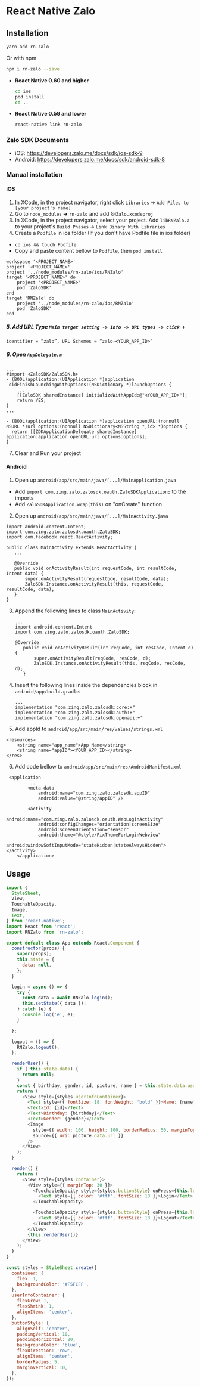 
# React Native Zalo


## Installation

```sh
yarn add rn-zalo
```

Or with npm

```sh
npm i rn-zalo --save
```
- **React Native 0.60 and higher**

  ```sh
  cd ios
  pod install
  cd ..
  ```
  
- **React Native 0.59 and lower**
  
  ```sh
  react-native link rn-zalo
  ```

### Zalo SDK Documents
- iOS: https://developers.zalo.me/docs/sdk/ios-sdk-9
- Android: https://developers.zalo.me/docs/sdk/android-sdk-8

### Manual installation

#### iOS

1. In XCode, in the project navigator, right click `Libraries` ➜ `Add Files to [your project's name]`
2. Go to `node_modules` ➜ `rn-zalo` and add `RNZalo.xcodeproj`
3. In XCode, in the project navigator, select your project. Add `libRNZalo.a` to your project's `Build Phases` ➜ `Link Binary With Libraries`
4. Create a `Podfile` in ios folder (If you don't have Podfile file in ios folder)
- `cd ios && touch Podfile`
- Copy and paste content bellow to `Podfile`, then `pod install`
```
workspace '<PROJECT_NAME>'
project '<PROJECT_NAME>'
project '../node_modules/rn-zalo/ios/RNZalo'
target '<PROJECT_NAME>' do
    project '<PROJECT_NAME>'
    pod 'ZaloSDK'
end
target 'RNZalo' do
    project '../node_modules/rn-zalo/ios/RNZalo'
    pod 'ZaloSDK'
end
```
##### 5. Add URL Type `Main target setting -> info -> URL types -> click +`

`identifier = “zalo”, URL Schemes = “zalo-<YOUR_APP_ID>”`

##### 6. Open `AppDelegate.m`
```
...
#import <ZaloSDK/ZaloSDK.h>
- (BOOL)application:(UIApplication *)application
 didFinishLaunchingWithOptions:(NSDictionary *)launchOptions {
    ...
    [[ZaloSDK sharedInstance] initializeWithAppId:@"<YOUR_APP_ID>"];
    return YES;
}
...  

- (BOOL)application:(UIApplication *)application openURL:(nonnull NSURL *)url options:(nonnull NSDictionary<NSString *,id> *)options {
  return [[ZDKApplicationDelegate sharedInstance] application:application openURL:url options:options];
}

```
7. Clear and Run your project

#### Android

1. Open up `android/app/src/main/java/[...]/MainApplication.java`
  - Add `import com.zing.zalo.zalosdk.oauth.ZaloSDKApplication;` to the imports
  - Add `ZaloSDKApplication.wrap(this)` on "onCreate" function
  
2. Open up `android/app/src/main/java/[...]/MainActivity.java`
  ```
 import android.content.Intent;
 import com.zing.zalo.zalosdk.oauth.ZaloSDK;
 import com.facebook.react.ReactActivity;
 
 public class MainActivity extends ReactActivity {
     ...
      
     @Override
     public void onActivityResult(int requestCode, int resultCode, Intent data) {
         super.onActivityResult(requestCode, resultCode, data);
         ZaloSDK.Instance.onActivityResult(this, requestCode, resultCode, data);
     }
 }
  ```
3. Append the following lines to class `MainActivity`:
  	```
   ...
   import android.content.Intent
   import com.zing.zalo.zalosdk.oauth.ZaloSDK;
   
   @Override
       public void onActivityResult(int reqCode, int resCode, Intent d) {
           super.onActivityResult(reqCode, resCode, d);
           ZaloSDK.Instance.onActivityResult(this, reqCode, resCode, d);
       }
  	```
4. Insert the following lines inside the dependencies block in `android/app/build.gradle`:
  	```
  	...
    implementation "com.zing.zalo.zalosdk:core:+"
    implementation "com.zing.zalo.zalosdk:auth:+"
    implementation "com.zing.zalo.zalosdk:openapi:+"
  	```
5. Add appId to `android/app/src/main/res/values/strings.xml`
```
<resources>
    <string name="app_name">App Name</string>
    <string name="appID"><YOUR_APP_ID></string>
</res>
```

6. Add code bellow to `android/app/src/main/res/AndroidManifest.xml`
```
 <application
        ...
        <meta-data
            android:name="com.zing.zalo.zalosdk.appID"
            android:value="@string/appID" />

        <activity
            android:name="com.zing.zalo.zalosdk.oauth.WebLoginActivity"
            android:configChanges="orientation|screenSize"
            android:screenOrientation="sensor"
            android:theme="@style/FixThemeForLoginWebview"
            android:windowSoftInputMode="stateHidden|stateAlwaysHidden"></activity>
    </application>
```
## Usage
```javascript
import {
  StyleSheet,
  View,
  TouchableOpacity,
  Image,
  Text,
} from 'react-native';
import React from 'react';
import RNZalo from 'rn-zalo';

export default class App extends React.Component {
  constructor(props) {
    super(props);
    this.state = {
      data: null,
    };
  }

  login = async () => {
    try {
      const data = await RNZalo.login();
      this.setState({ data });
    } catch (e) {
      console.log('e', e);
    }

  };

  logout = () => {
    RNZalo.logout();
  };

  renderUser() {
    if (!this.state.data) {
      return null;
    }
    const { birthday, gender, id, picture, name } = this.state.data.user;
    return (
      <View style={styles.userInfoContainer}>
        <Text style={{ fontSize: 18, fontWeight: 'bold' }}>Name: {name}</Text>
        <Text>Id: {id}</Text>
        <Text>Birthday: {birthday}</Text>
        <Text>Gender: {gender}</Text>
        <Image
          style={{ width: 100, height: 100, borderRadius: 50, marginTop: 20 }}
          source={{ uri: picture.data.url }}
        />
      </View>
    );
  }

  render() {
    return (
      <View style={styles.container}>
        <View style={{ marginTop: 30 }}>
          <TouchableOpacity style={styles.buttonStyle} onPress={this.login}>
            <Text style={{ color: '#fff', fontSize: 18 }}>Login</Text>
          </TouchableOpacity>

          <TouchableOpacity style={styles.buttonStyle} onPress={this.logout}>
            <Text style={{ color: '#fff', fontSize: 18 }}>Logout</Text>
          </TouchableOpacity>
        </View>
        {this.renderUser()}
      </View>
    );
  }
}

const styles = StyleSheet.create({
  container: {
    flex: 1,
    backgroundColor: '#F5FCFF',
  },
  userInfoContainer: {
    flexGrow: 1,
    flexShrink: 1,
    alignItems: 'center',
  },
  buttonStyle: {
    alignSelf: 'center',
    paddingVertical: 10,
    paddingHorizontal: 20,
    backgroundColor: 'blue',
    flexDirection: 'row',
    alignItems: 'center',
    borderRadius: 5,
    marginVertical: 10,
  },
});
```
  
